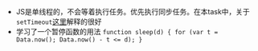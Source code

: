+ JS是单线程的，不会等着执行任务。优先执行同步任务。在本task中，关于`setTimeout`[这里](http://imweb.io/topic/56ac67fbe39ca21162ae6c78)解释的很好
+ 学习了一个暂停函数的用法
`function sleep(d) {
	for (var t = Data.now(); Data.now() - t <= d);
}`